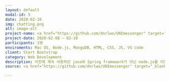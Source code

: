 ```yaml
---
layout: default
modal-id: 5
date: 2020-02-10
img: chatting.png
alt: image-alt
project-name: <a href="https://github.com/dnrlwo/UNImessenger" target="_blank">UNI 메신져</a>
project-date: 2020-02-08 ~ 02-10
participants: 1명
enviroments: Mac OS, Node.js, MongoDB, HTML, CSS, JS, VS code
client: Start Bootstrap
category: Web Development
description: 이전에 계속 사용하던 java와 Spring framework가 아닌 node.js를 이용한 서버를 구성하였습니다. 또한 mongoDB를 새롭게 사용하여 NoSQL에 대한 이해도를 높였습니다.
source: <a href="https://github.com/dnrlwo/UNImessenger" target="_blank">코드 보러가기</a>

---
```

